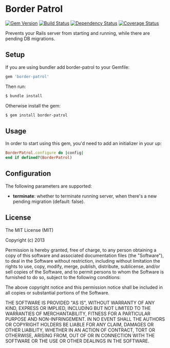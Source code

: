 # Border Patrol

[![Gem Version](https://badge.fury.io/rb/border-patrol.png)](http://badge.fury.io/rb/border-patrol)
[![Build Status](https://travis-ci.org/lbeder/border-patrol.png)](https://travis-ci.org/lbeder/border-patrol)
[![Dependency Status](https://gemnasium.com/lbeder/border-patrol.png)](https://gemnasium.com/lbeder/border-patrol)
[![Coverage Status](https://coveralls.io/repos/lbeder/border-patrol/badge.png)](https://coveralls.io/r/lbeder/border-patrol)

Prevents your Rails server from starting and running, while there are pending DB migrations.

## Setup

If you are using bundler add border-patrol to your Gemfile:

``` ruby
gem 'border-patrol'
```

Then run:

```bash
$ bundle install
```

Otherwise install the gem:

```bash
$ gem install border-patrol
```

## Usage

In order to start using this gem, you'd need to add an initializer in your up:

``` ruby
BorderPatrol.configure do |config|
end if defined?(BorderPatrol)
```

## Configuration
The following parameters are supported:

* **terminate**: whether to terminate running server, when there's a new pending migration (default: false).

## License

The MIT License (MIT)

Copyright (c) 2013

Permission is hereby granted, free of charge, to any person obtaining a copy of
this software and associated documentation files (the "Software"), to deal in
the Software without restriction, including without limitation the rights to
use, copy, modify, merge, publish, distribute, sublicense, and/or sell copies of
the Software, and to permit persons to whom the Software is furnished to do so,
subject to the following conditions:

The above copyright notice and this permission notice shall be included in all
copies or substantial portions of the Software.

THE SOFTWARE IS PROVIDED "AS IS", WITHOUT WARRANTY OF ANY KIND, EXPRESS OR
IMPLIED, INCLUDING BUT NOT LIMITED TO THE WARRANTIES OF MERCHANTABILITY, FITNESS
FOR A PARTICULAR PURPOSE AND NON-INFRINGEMENT. IN NO EVENT SHALL THE AUTHORS OR
COPYRIGHT HOLDERS BE LIABLE FOR ANY CLAIM, DAMAGES OR OTHER LIABILITY, WHETHER
IN AN ACTION OF CONTRACT, TORT OR OTHERWISE, ARISING FROM, OUT OF OR IN
CONNECTION WITH THE SOFTWARE OR THE USE OR OTHER DEALINGS IN THE SOFTWARE.
